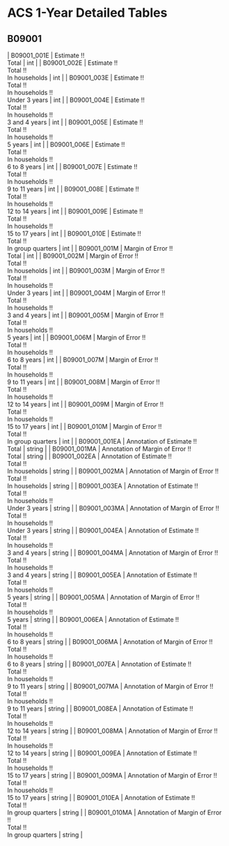 # ACS 1-Year Detailed Tables

## B09001

| B09001_001E | Estimate !!<br>Total | int |
| B09001_002E | Estimate !!<br>Total !!<br>In households | int |
| B09001_003E | Estimate !!<br>Total !!<br>In households !!<br>Under 3 years | int |
| B09001_004E | Estimate !!<br>Total !!<br>In households !!<br>3 and 4 years | int |
| B09001_005E | Estimate !!<br>Total !!<br>In households !!<br>5 years | int |
| B09001_006E | Estimate !!<br>Total !!<br>In households !!<br>6 to 8 years | int |
| B09001_007E | Estimate !!<br>Total !!<br>In households !!<br>9 to 11 years | int |
| B09001_008E | Estimate !!<br>Total !!<br>In households !!<br>12 to 14 years | int |
| B09001_009E | Estimate !!<br>Total !!<br>In households !!<br>15 to 17 years | int |
| B09001_010E | Estimate !!<br>Total !!<br>In group quarters | int |
| B09001_001M | Margin of Error !!<br>Total | int |
| B09001_002M | Margin of Error !!<br>Total !!<br>In households | int |
| B09001_003M | Margin of Error !!<br>Total !!<br>In households !!<br>Under 3 years | int |
| B09001_004M | Margin of Error !!<br>Total !!<br>In households !!<br>3 and 4 years | int |
| B09001_005M | Margin of Error !!<br>Total !!<br>In households !!<br>5 years | int |
| B09001_006M | Margin of Error !!<br>Total !!<br>In households !!<br>6 to 8 years | int |
| B09001_007M | Margin of Error !!<br>Total !!<br>In households !!<br>9 to 11 years | int |
| B09001_008M | Margin of Error !!<br>Total !!<br>In households !!<br>12 to 14 years | int |
| B09001_009M | Margin of Error !!<br>Total !!<br>In households !!<br>15 to 17 years | int |
| B09001_010M | Margin of Error !!<br>Total !!<br>In group quarters | int |
| B09001_001EA | Annotation of Estimate !!<br>Total | string |
| B09001_001MA | Annotation of Margin of Error !!<br>Total | string |
| B09001_002EA | Annotation of Estimate !!<br>Total !!<br>In households | string |
| B09001_002MA | Annotation of Margin of Error !!<br>Total !!<br>In households | string |
| B09001_003EA | Annotation of Estimate !!<br>Total !!<br>In households !!<br>Under 3 years | string |
| B09001_003MA | Annotation of Margin of Error !!<br>Total !!<br>In households !!<br>Under 3 years | string |
| B09001_004EA | Annotation of Estimate !!<br>Total !!<br>In households !!<br>3 and 4 years | string |
| B09001_004MA | Annotation of Margin of Error !!<br>Total !!<br>In households !!<br>3 and 4 years | string |
| B09001_005EA | Annotation of Estimate !!<br>Total !!<br>In households !!<br>5 years | string |
| B09001_005MA | Annotation of Margin of Error !!<br>Total !!<br>In households !!<br>5 years | string |
| B09001_006EA | Annotation of Estimate !!<br>Total !!<br>In households !!<br>6 to 8 years | string |
| B09001_006MA | Annotation of Margin of Error !!<br>Total !!<br>In households !!<br>6 to 8 years | string |
| B09001_007EA | Annotation of Estimate !!<br>Total !!<br>In households !!<br>9 to 11 years | string |
| B09001_007MA | Annotation of Margin of Error !!<br>Total !!<br>In households !!<br>9 to 11 years | string |
| B09001_008EA | Annotation of Estimate !!<br>Total !!<br>In households !!<br>12 to 14 years | string |
| B09001_008MA | Annotation of Margin of Error !!<br>Total !!<br>In households !!<br>12 to 14 years | string |
| B09001_009EA | Annotation of Estimate !!<br>Total !!<br>In households !!<br>15 to 17 years | string |
| B09001_009MA | Annotation of Margin of Error !!<br>Total !!<br>In households !!<br>15 to 17 years | string |
| B09001_010EA | Annotation of Estimate !!<br>Total !!<br>In group quarters | string |
| B09001_010MA | Annotation of Margin of Error !!<br>Total !!<br>In group quarters | string |

